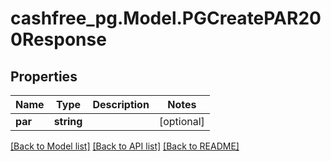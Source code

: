 # cashfree_pg.Model.PGCreatePAR200Response

## Properties

Name | Type | Description | Notes
------------ | ------------- | ------------- | -------------
**par** | **string** |  | [optional] 

[[Back to Model list]](../README.md#documentation-for-models) [[Back to API list]](../README.md#documentation-for-api-endpoints) [[Back to README]](../README.md)

